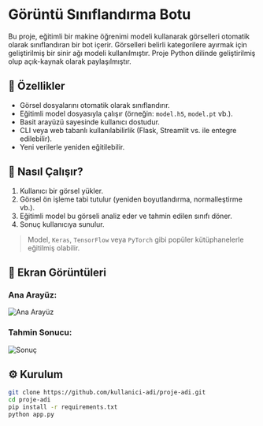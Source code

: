 # Görüntü Sınıflandırma Botu

Bu proje, eğitimli bir makine öğrenimi modeli kullanarak görselleri otomatik olarak sınıflandıran bir bot içerir. Görselleri belirli kategorilere ayırmak için geliştirilmiş bir sinir ağı modeli kullanılmıştır. Proje Python dilinde geliştirilmiş olup açık-kaynak olarak paylaşılmıştır.

## 🚀 Özellikler

- Görsel dosyalarını otomatik olarak sınıflandırır.
- Eğitimli model dosyasıyla çalışır (örneğin: `model.h5`, `model.pt` vb.).
- Basit arayüzü sayesinde kullanıcı dostudur.
- CLI veya web tabanlı kullanılabilirlik (Flask, Streamlit vs. ile entegre edilebilir).
- Yeni verilerle yeniden eğitilebilir.

## 🧠 Nasıl Çalışır?

1. Kullanıcı bir görsel yükler.
2. Görsel ön işleme tabi tutulur (yeniden boyutlandırma, normalleştirme vb.).
3. Eğitimli model bu görseli analiz eder ve tahmin edilen sınıfı döner.
4. Sonuç kullanıcıya sunulur.

> Model, `Keras`, `TensorFlow` veya `PyTorch` gibi popüler kütüphanelerle eğitilmiş olabilir.

## 📸 Ekran Görüntüleri

### Ana Arayüz:
![Ana Arayüz](https://example.com/screenshot1.png)

### Tahmin Sonucu:
![Sonuç](https://example.com/screenshot2.png)

## ⚙️ Kurulum

```bash
git clone https://github.com/kullanici-adi/proje-adi.git
cd proje-adi
pip install -r requirements.txt
python app.py
